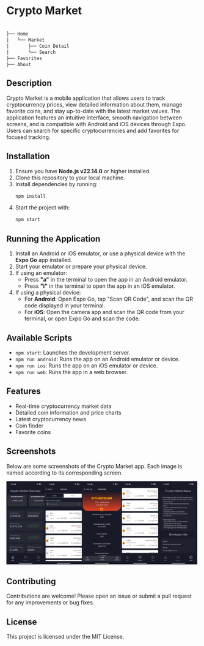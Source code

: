 # Crypto Market

```

├── Home
|   └── Market
|       ├── Coin Detail
|       └── Search
├── Favorites
├── About
```

## Description

Crypto Market is a mobile application that allows users to track cryptocurrency prices, view detailed information about them, manage favorite coins, and stay up-to-date with the latest market values. The application features an intuitive interface, smooth navigation between screens, and is compatible with Android and iOS devices through Expo. Users can search for specific cryptocurrencies and add favorites for focused tracking.

## Installation

1. Ensure you have **Node.js v22.14.0** or higher installed.
2. Clone this repository to your local machine.
3. Install dependencies by running:
    ```bash
    npm install
    ```
4. Start the project with:
    ```bash
    npm start
    ```

## Running the Application

1. Install an Android or iOS emulator, or use a physical device with the **Expo Go** app installed.
2. Start your emulator or prepare your physical device.
3. If using an emulator:
    - Press **"a"** in the terminal to open the app in an Android emulator.
    - Press **"i"** in the terminal to open the app in an iOS emulator.
4. If using a physical device:
    - For **Android**: Open Expo Go, tap "Scan QR Code", and scan the QR code displayed in your terminal.
    - For **iOS**: Open the camera app and scan the QR code from your terminal, or open Expo Go and scan the code.

## Available Scripts

- `npm start`: Launches the development server.
- `npm run android`: Runs the app on an Android emulator or device.
- `npm run ios`: Runs the app on an iOS emulator or device.
- `npm run web`: Runs the app in a web browser.

## Features

- Real-time cryptocurrency market data
- Detailed coin information and price charts
- Latest cryptocurrency news
- Coin finder
- Favorite coins

## Screenshots

Below are some screenshots of the Crypto Market app. Each image is named according to its corresponding screen.

<div style="display: flex; flex-direction: row;">
    <div>
        <img src="assets/Screenshots/HomePage.jpeg" alt="Home" width="100"/>
    </div>
    <div>
        <img src="assets/Screenshots/CoinList.PNG" alt="Market" width="100"/>
    </div>
    <div>
        <img src="assets/Screenshots/CoinDetail.PNG" alt="Coin Detail" width="100"/>
    </div>
    <div>
        <img src="assets/Screenshots/FavoriteView.PNG" alt="Favorites" width="100"/>
    </div>
    <div>
        <img src="assets/Screenshots/AboutView.PNG" alt="About" width="100"/>
    </div>
</div>

## Contributing

Contributions are welcome! Please open an issue or submit a pull request for any improvements or bug fixes.

## License

This project is licensed under the MIT License.
